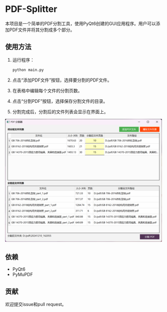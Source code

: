 # PDF-Splitter

本项目是一个简单的PDF分割工具，使用PyQt6创建的GUI应用程序。用户可以添加PDF文件并将其分割成多个部分。

## 使用方法

1. 运行程序：
    ```bash
    python main.py
    ```

2. 点击“添加PDF文件”按钮，选择要分割的PDF文件。
3. 在表格中编辑每个文件的分割页数。
4. 点击“分割PDF”按钮，选择保存分割文件的目录。
5. 分割完成后，分割后的文件列表会显示在界面上。
   
![项目截图](screenshot.png)
## 依赖

- PyQt6
- PyMuPDF

## 贡献

欢迎提交issue和pull request。